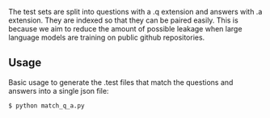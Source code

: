 The test sets are split into questions with a .q extension and answers with .a extension. They are indexed so that they can be paired easily. This is because we aim to reduce the amount of possible leakage when large language models are training on public github repositories.

## Usage
Basic usage to generate the .test files that match the questions and answers into a single json file:

	$ python match_q_a.py